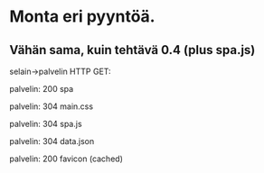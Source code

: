 # Monta eri pyyntöä.
## Vähän sama, kuin tehtävä 0.4 (plus spa.js)
selain->palvelin HTTP GET:

palvelin: 200 spa

palvelin: 304 main.css

palvelin: 304 spa.js

palvelin: 304 data.json

palvelin: 200 favicon (cached)
